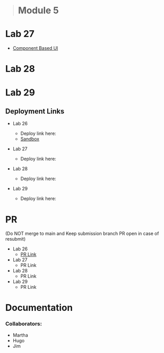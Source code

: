 > # Module 5

# Lab 27

- [Component Based UI](./Lab%20info/lab26.md)

# Lab 28

# Lab 29

## Deployment Links

- Lab 26

  - Deploy link here:
  - [Sandbox](https://codesandbox.io/p/github/Dcastro99/rest-yeezy/draft/sad-kalam?import=true&file=%2Frest-yeezy%2Fsrc%2Fapp.js&selection=%5B%7B%22endColumn%22%3A1%2C%22endLineNumber%22%3A4%2C%22startColumn%22%3A1%2C%22startLineNumber%22%3A4%7D%5D)

- Lab 27
  - Deploy link here:
- Lab 28
  - Deploy link here:
- Lab 29
  - Deploy link here:
  <!-- ## Feature Tasks Lab 26 -->

# PR

(Do NOT merge to main and Keep submission branch PR open in case of resubmit)

- Lab 26
  - [PR Link](https://github.com/Dcastro99/rest-yeezy/pull/1)
- Lab 27
  - PR Link
- Lab 28
  - PR Link
- Lab 29
  - PR Link

# Documentation

### Collaborators:

- Martha
- Hugo
- Jim
